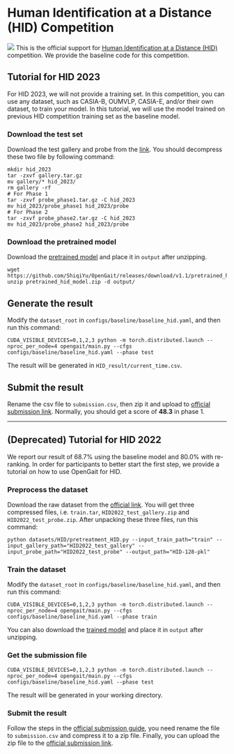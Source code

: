 # Human Identification at a Distance (HID) Competition
![](http://hid2022.iapr-tc4.org/wp-content/uploads/sites/7/2022/03/%E5%9B%BE%E7%89%871-2.png)
This is the official support for [Human Identification at a Distance (HID)](https://hid2023.iapr-tc4.org/) competition. We provide the baseline code for this competition.

## Tutorial for HID 2023
For HID 2023, we will not provide a training set.  In this competition, you can use any dataset, such as CASIA-B, OUMVLP, CASIA-E, and/or their own dataset, to train your model. In this tutorial, we will use the model trained on previous HID competition training set as the baseline model.

### Download the test set
Download the test gallery and probe from the [link](https://hid2023.iapr-tc4.org/#:~:text=Dataset%EF%BC%88New%20for%20HID%202023%EF%BC%89).
You should decompress these two file by following command:
```
mkdir hid_2023
tar -zxvf gallery.tar.gz
mv gallery/* hid_2023/
rm gallery -rf
# For Phase 1
tar -zxvf probe_phase1.tar.gz -C hid_2023
mv hid_2023/probe_phase1 hid_2023/probe
# For Phase 2
tar -zxvf probe_phase2.tar.gz -C hid_2023
mv hid_2023/probe_phase2 hid_2023/probe

```

### Download the pretrained model
Download the [pretrained model](https://github.com/ShiqiYu/OpenGait/releases/download/v1.1/pretrained_hid_model.zip) and place it in `output` after unzipping.
```
wget https://github.com/ShiqiYu/OpenGait/releases/download/v1.1/pretrained_hid_model.zip
unzip pretrained_hid_model.zip -d output/
```

## Generate the result
Modify the `dataset_root` in `configs/baseline/baseline_hid.yaml`, and then run this command:
```shell
CUDA_VISIBLE_DEVICES=0,1,2,3 python -m torch.distributed.launch --nproc_per_node=4 opengait/main.py --cfgs configs/baseline/baseline_hid.yaml --phase test
```
The result will be generated in `HID_result/current_time.csv`.

## Submit the result
Rename the csv file to `submission.csv`, then zip it and upload to [official submission link](https://codalab.lisn.upsaclay.fr/competitions/10568#participate).
Normally, you should get a score of **48.3** in phase 1.

---

## (Deprecated) Tutorial for HID 2022 
 We report our result of 68.7% using the baseline model and 80.0% with re-ranking. In order for participants to better start the first step, we provide a tutorial on how to use OpenGait for HID.

### Preprocess the dataset
Download the raw dataset from the [official link](http://hid2022.iapr-tc4.org/). You will get three compressed files, i.e. `train.tar`, `HID2022_test_gallery.zip` and `HID2022_test_probe.zip`.
After unpacking these three files, run this command:
```shell
python datasets/HID/pretreatment_HID.py --input_train_path="train" --input_gallery_path="HID2022_test_gallery" --input_probe_path="HID2022_test_probe" --output_path="HID-128-pkl" 
```

### Train the dataset
Modify the `dataset_root` in `configs/baseline/baseline_hid.yaml`, and then run this command:
```shell
CUDA_VISIBLE_DEVICES=0,1,2,3 python -m torch.distributed.launch --nproc_per_node=4 opengait/main.py --cfgs configs/baseline/baseline_hid.yaml --phase train
```
You can also download the [trained model](https://github.com/ShiqiYu/OpenGait/releases/download/v1.1/pretrained_hid_model.zip) and place it in `output` after unzipping.

### Get the submission file
```shell
CUDA_VISIBLE_DEVICES=0,1,2,3 python -m torch.distributed.launch --nproc_per_node=4 opengait/main.py --cfgs configs/baseline/baseline_hid.yaml --phase test
```
The result will be generated in your working directory.

### Submit the result
Follow the steps in the [official submission guide](https://codalab.lisn.upsaclay.fr/competitions/2542#participate), you need rename the file to `submission.csv` and compress it to a zip file. Finally, you can upload the zip file to the [official submission link](https://codalab.lisn.upsaclay.fr/competitions/2542#participate-submit_results).